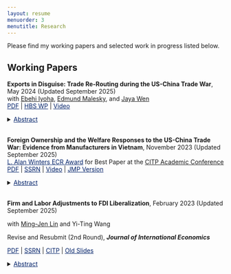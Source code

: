```yaml
---
layout: resume
menuorder: 3
menutitle: Research
---
```


Please find my working papers and selected work in progress listed below.

## Working Papers

**Exports in Disguise: Trade Re-Routing during the US-China Trade War**, <br> 
May 2024 (Updated September 2025) <br>
with <a href="https://ebehii.github.io/" target="_blank">Ebehi Iyoha</a>, <a href="https://sites.duke.edu/malesky/" target="_blank">Edmund Malesky</a>, and <a href="https://www.jayawen.com/" target="_blank">Jaya Wen</a> <br> 
<a href="https://sungjuwu.github.io/documents/Vietnam_rerouting_paper.pdf" target="_blank"><span style="color:#012169"><u>PDF</u></span></a> | <a href="https://www.hbs.edu/ris/Publication%20Files/24-072_a50d1294-e645-4a28-b1f1-ec4e86bd20e4.pdf" target="_blank"><span style="color:#012169"><u>HBS WP</u></span></a> | <a href="https://www.youtube.com/watch?v=bqAhz1JFx4Q" target="_blank"><span style="color:#012169"><u>Video</u></span></a> <br>
<details>
    <summary><span style="color:#012169"><u>Abstract</u></span></summary><p>Countries increasingly deploy origin-specific tariffs as geopolitical instruments, and the 2018 US–China trade war is a leading example. Prior research has found that this conflict triggered substantial trade reallocation; however, the proportion of these changes attributable to evasive rerouting versus production relocation remains unclear. We address this gap by introducing a general, replicable rerouting measure, which we apply to transaction-level data from Vietnam during the 2018-2019 trade war. Exploiting variation in tariff exposure and timing, we show that the share of Vietnam’s exports to the US rerouted from China increased by 1.74 percentage points for the average tariff hike, and the increase was driven by new establishments and Chinese-owned firms. Our decomposition of Vietnam’s export growth to the US between 2018 and 2021 suggests that 8.8% of the $52.8 billion increase was due to rerouting whereas 39.8% reflected domestic value-added.</p>
</details> <br>

**Foreign Ownership and the Welfare Responses to the US-China Trade War: Evidence from Manufacturers in Vietnam**, November 2023 (Updated September 2025) <br>
<a href="https://sungjuwu.github.io/documents/Best_paper_award_CITP_2025.pdf" target="_blank"><span style="color:#012169"><u>L. Alan Winters ECR Award</u></span></a> for Best Paper at the <a href="https://citp.ac.uk/academic-conference-2025" target="_blank">CITP Academic Conference</a> <br>
<a href="https://sungjuwu.github.io/documents/JMP_sungjuwu.pdf" target="_blank"><span style="color:#012169"><u>PDF</u></span></a> 
| <a href="https://papers.ssrn.com/sol3/papers.cfm?abstract_id=5487488" target="_blank"><span style="color:#012169"><u>SSRN</u></span></a>
| <a href="https://www.youtube.com/watch?v=R1PfrirkBBw" target="_blank"><span style="color:#012169"><u>Video</u></span></a> | <a href="https://sungjuwu.github.io/documents/JMP_sungjuwu_old.pdf" target="_blank"><span style="color:#012169"><u>JMP Version</u></span></a>
<details>
    <summary><span style="color:#012169"><u>Abstract</u></span></summary><p>This paper studies the welfare implications of the US–China trade war in Vietnam. Utilizing an enterprise survey in Vietnam that covers the universe of registered firms with information on their capital ownership, I provide novel evidence that Vietnam’s positive responses in employment and exports in 2017–2019 are driven mainly by foreign-owned manufacturers. To further understand the welfare gains of the trade war episode, I develop and estimate a quantitative model of trade participation with foreign ownership, where foreign-owned and domestic manufacturers differ in their distributions of productivity and fixed costs to participate in sourcing and exporting activities. A foreign demand shock to Vietnam of a magnitude similar to that of the trade war raises the real expenditure in the model by 5 percent, predominantly from an increase in labor income.</p>
</details> <br> 

**Firm and Labor Adjustments to FDI Liberalization**, February 2023 (Updated September 2025) <br>
<p>with <a href="https://economicsatntu.wixsite.com/ming-jen-lin" target="_blank">Ming-Jen Lin</a> and Yi-Ting Wang <br>
<p>Revise and Resubmit (2nd Round), <em><strong>Journal of International Economics</strong></em></p>
    <a href="https://sungjuwu.github.io/documents/CNFDI_paper.pdf" target="_blank"><span style="color:#012169"><u>PDF</u></span></a>
    | <a href="https://papers.ssrn.com/sol3/papers.cfm?abstract_id=4347657" target="_blank"><span style="color:#012169"><u>SSRN</u></span></a>
    | <a href="https://citp.ac.uk/publications/firm-and-labour-adjustments-to-fdi-liberalisation" target="_blank"><span style="color:#012169"><u>CITP</u></span></a>
    | <a href="https://sungjuwu.github.io/documents/CNFDI_slides.pdf" target="_blank"><span style="color:#012169"><u>Old Slides</u></span></a> <br></p>
<details>
    <summary><span style="color:#012169"><u>Abstract</u></span></summary><p>This paper studies how liberalizing outward foreign direct investments (FDI) affects
manufacturers’ engagement in global production and their domestic workers’ labor market outcomes. Focusing on a liberalization policy in 2001 by the government of Taiwan that allowed 122 electronic products to be produced in China, we estimate its effect on Taiwanese electronic manufacturers and their domestic workers. Employing a matched difference-in-differences strategy, we find that the manufacturers targeted
by the policy were on average 10% more likely to invest in China relative to the non-targeted ones. Correspondingly, the domestic incumbent workers of the targeted manufacturers were on average more likely to change their jobs, remain employed for fewer years, and have lower wages in subsequent years relative to those employed by the non-targeted ones. The worker-level effects of the policy exhibited substantial heterogeneity across the initial wage distribution, with top-decile workers being less affected and the remaining workers experiencing average losses.</p>
</details> <br>
